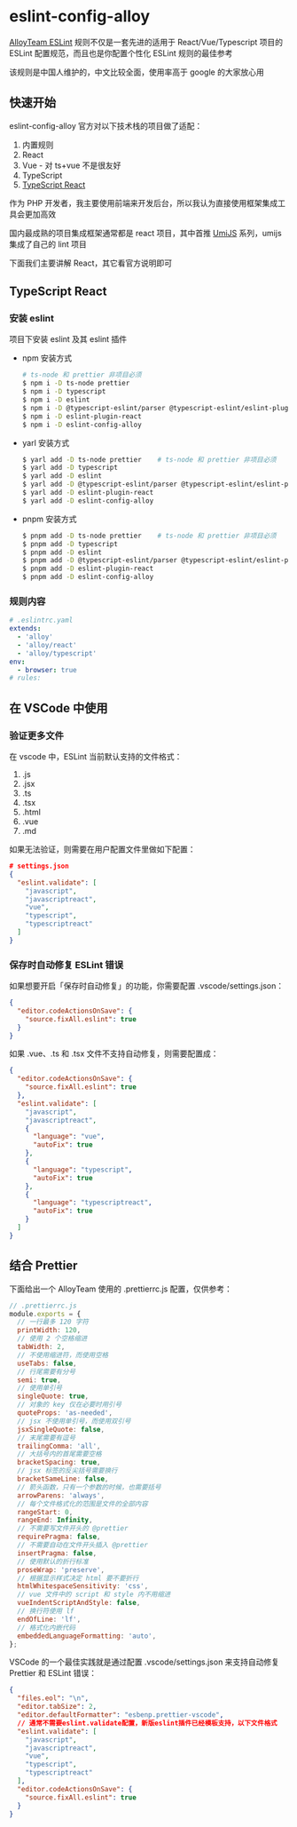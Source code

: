 # eslint-config-alloy

[AlloyTeam ESLint](https://github.com/AlloyTeam/eslint-config-alloy) 规则不仅是一套先进的适用于 React/Vue/Typescript 项目的 ESLint 配置规范，而且也是你配置个性化 ESLint 规则的最佳参考

该规则是中国人维护的，中文比较全面，使用率高于 google 的大家放心用

## 快速开始

eslint-config-alloy 官方对以下技术栈的项目做了适配：

1. 内置规则
2. React
3. Vue - 对 ts+vue 不是很友好
4. TypeScript
5. [TypeScript React](#typescript-react)

作为 PHP 开发者，我主要使用前端来开发后台，所以我认为直接使用框架集成工具会更加高效

国内最成熟的项目集成框架通常都是 react 项目，其中首推 [UmiJS](https://umijs.org/) 系列，umijs 集成了自己的 lint 项目

下面我们主要讲解 React，其它看官方说明即可

## TypeScript React

### 安装 eslint

项目下安装 eslint 及其 eslint 插件

- npm 安装方式

  ```sh
  # ts-node 和 prettier 非项目必须
  $ npm i -D ts-node prettier
  $ npm i -D typescript
  $ npm i -D eslint
  $ npm i -D @typescript-eslint/parser @typescript-eslint/eslint-plugin
  $ npm i -D eslint-plugin-react
  $ npm i -D eslint-config-alloy
  ```

- yarl 安装方式

  ```sh
  $ yarl add -D ts-node prettier    # ts-node 和 prettier 非项目必须
  $ yarl add -D typescript
  $ yarl add -D eslint
  $ yarl add -D @typescript-eslint/parser @typescript-eslint/eslint-plugin
  $ yarl add -D eslint-plugin-react
  $ yarl add -D eslint-config-alloy
  ```

- pnpm 安装方式

  ```sh
  $ pnpm add -D ts-node prettier    # ts-node 和 prettier 非项目必须
  $ pnpm add -D typescript
  $ pnpm add -D eslint
  $ pnpm add -D @typescript-eslint/parser @typescript-eslint/eslint-plugin
  $ pnpm add -D eslint-plugin-react
  $ pnpm add -D eslint-config-alloy
  ```

### 规则内容

```yaml
# .eslintrc.yaml
extends:
  - 'alloy'
  - 'alloy/react'
  - 'alloy/typescript'
env:
  - browser: true
# rules:
```

## 在 VSCode 中使用

### 验证更多文件

在 vscode 中，ESLint 当前默认支持的文件格式：

1. .js
2. .jsx
3. .ts
4. .tsx
5. .html
6. .vue
7. .md

如果无法验证，则需要在用户配置文件里做如下配置：

```json
# settings.json
{
  "eslint.validate": [
    "javascript",
    "javascriptreact",
    "vue",
    "typescript",
    "typescriptreact"
  ]
}
```

### 保存时自动修复 ESLint 错误

如果想要开启「保存时自动修复」的功能，你需要配置 .vscode/settings.json：

```json
{
  "editor.codeActionsOnSave": {
    "source.fixAll.eslint": true
  }
}
```

如果 .vue、.ts 和 .tsx 文件不支持自动修复，则需要配置成：

```json
{
  "editor.codeActionsOnSave": {
    "source.fixAll.eslint": true
  },
  "eslint.validate": [
    "javascript",
    "javascriptreact",
    {
      "language": "vue",
      "autoFix": true
    },
    {
      "language": "typescript",
      "autoFix": true
    },
    {
      "language": "typescriptreact",
      "autoFix": true
    }
  ]
}
```

## 结合 Prettier

下面给出一个 AlloyTeam 使用的 .prettierrc.js 配置，仅供参考：

```js
// .prettierrc.js
module.exports = {
  // 一行最多 120 字符
  printWidth: 120,
  // 使用 2 个空格缩进
  tabWidth: 2,
  // 不使用缩进符，而使用空格
  useTabs: false,
  // 行尾需要有分号
  semi: true,
  // 使用单引号
  singleQuote: true,
  // 对象的 key 仅在必要时用引号
  quoteProps: 'as-needed',
  // jsx 不使用单引号，而使用双引号
  jsxSingleQuote: false,
  // 末尾需要有逗号
  trailingComma: 'all',
  // 大括号内的首尾需要空格
  bracketSpacing: true,
  // jsx 标签的反尖括号需要换行
  bracketSameLine: false,
  // 箭头函数，只有一个参数的时候，也需要括号
  arrowParens: 'always',
  // 每个文件格式化的范围是文件的全部内容
  rangeStart: 0,
  rangeEnd: Infinity,
  // 不需要写文件开头的 @prettier
  requirePragma: false,
  // 不需要自动在文件开头插入 @prettier
  insertPragma: false,
  // 使用默认的折行标准
  proseWrap: 'preserve',
  // 根据显示样式决定 html 要不要折行
  htmlWhitespaceSensitivity: 'css',
  // vue 文件中的 script 和 style 内不用缩进
  vueIndentScriptAndStyle: false,
  // 换行符使用 lf
  endOfLine: 'lf',
  // 格式化内嵌代码
  embeddedLanguageFormatting: 'auto',
};
```

VSCode 的一个最佳实践就是通过配置 .vscode/settings.json 来支持自动修复 Prettier 和 ESLint 错误：

```json
{
  "files.eol": "\n",
  "editor.tabSize": 2,
  "editor.defaultFormatter": "esbenp.prettier-vscode",
  // 通常不需要eslint.validate配置，新版eslint插件已经模板支持，以下文件格式
  "eslint.validate": [
    "javascript",
    "javascriptreact",
    "vue",
    "typescript",
    "typescriptreact"
  ],
  "editor.codeActionsOnSave": {
    "source.fixAll.eslint": true
  }
}
```
